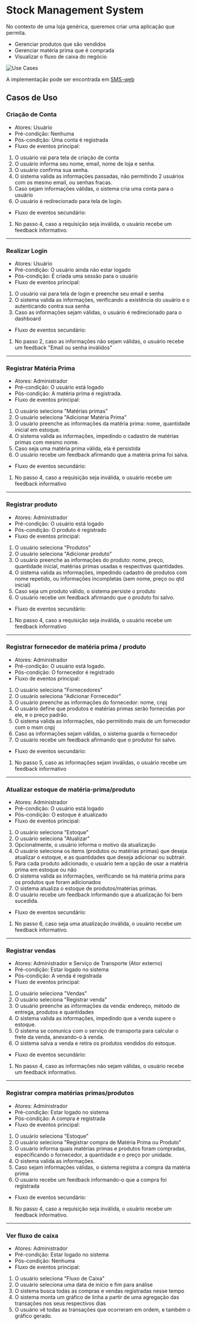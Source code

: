 # Stock Management System
No contexto de uma loja genérica, queremos criar uma aplicação que permita.
- Gerenciar produtos que são vendidos
- Gerenciar matéria prima que é comprada
- Visualizar o fluxo de caixa do negócio

![Use Cases](./use-cases.png)

A implementação pode ser encontrada em [SMS-web](./SMS-web/)

## Casos de Uso

### Criação de Conta
- Atores: Usuário
- Pré-condição: Nenhuma
- Pós-condição: Uma conta é registrada
- Fluxo de eventos principal:
1. O usuário vai para tela de criação de conta
2. O usuário informa seu nome, email, nome de loja e senha.
3. O usuário confirma sua senha.
4. O sistema valida as informações passadas, não permitindo 2 usuários com
os mesmo email, ou senhas fracas.
5. Caso sejam informações válidas, o sistema cria uma conta para o usuário
6. O usuário é redirecionado para tela de login.

- Fluxo de eventos secundário:
1. No passo 4, caso a requisição seja inválida, o usuário recebe um
feedback informativo.
---

### Realizar Login
- Atores: Usuário
- Pré-condição: O usuário ainda não estar logado
- Pós-condição: É criada uma sessão para o usuário
- Fluxo de eventos principal:
1. O usuário vai para tela de login e preenche seu email e senha
2. O sistema valida as informações, verificando a existência do
usuário e o autenticando contra sua senha
3. Caso as informações sejam válidas, o usuário é redirecionado
para o dashboard
- Fluxo de eventos secundário:
1. No passo 2, caso as informações não sejam válidas, o usuário
recebe um feedback "Email ou senha inválidos"
---

### Registrar Matéria Prima
- Atores: Administrador
- Pré-condição: O usuário está logado
- Pós-condição: A matéria prima é registrada.
- Fluxo de eventos principal:
1. O usuário seleciona "Matérias primas"
2. O usuário seleciona "Adicionar Matéria Prima"
3. O usuário preenche as informações da matéria prima: nome, 
quantidade inicial em estoque.
4. O sistema valida as informações, impedindo o cadastro de matérias
primas com mesmo nome.
5. Caso seja uma matéria prima válida, ela é persistida
6. O usuário recebe um feedback afirmando que a matéria prima foi salva.
- Fluxo de eventos secundário:
1. No passo 4, caso a requisição seja inválida, o usuário recebe um
feedback informativo
---

### Registrar produto
- Atores: Administrador
- Pré-condição: O usuário está logado
- Pós-condição: O produto é registrado
- Fluxo de eventos principal:
1. O usuário seleciona "Produtos"
2. O usuário seleciona "Adicionar produto"
3. O usuário preenche as informações do produto: nome,
preço, quantidade inicial, matérias primas usadas e respectivas quantidades.
4. O sistema valida as informações, impedindo cadastro de produtos
com nome repetido, ou informações incompletas (sem nome, preço ou qtd inicial)
5. Caso seja um produto válido, o sistema persiste o produto
6. O usuário recebe um feedback afirmando que o produto foi salvo.
- Fluxo de eventos secundário:
1. No passo 4, caso a requisição seja inválida, o usuário recebe um
feedback informativo
---

### Registrar fornecedor de matéria prima / produto
- Atores: Administrador
- Pré-condição: O usuário está logado.
- Pós-condição: O fornecedor é registrado
- Fluxo de eventos principal:
1. O usuário seleciona "Fornecedores"
2. O usuário seleciona "Adicionar Fornecedor"
3. O usuário preenche as informações do fornecedor: nome, cnpj
4. O usuário define que produtos e matérias primas serão fornecidas
por ele, e o preço padrão.
5. O sistema valida as informações, não permitindo mais de um
fornecedor com o msm cnpj
6. Caso as informações sejam válidas, o sistema guarda o fornecedor
7. O usuário recebe um feedback afirmando que o produtor foi salvo.
- Fluxo de eventos secundário:
1. No passo 5, caso as informações sejam inválidas, o usuário recebe um 
feedback informativo
---

### Atualizar estoque de matéria-prima/produto
- Atores: Administrador
- Pré-condição: O usuário está logado
- Pós-condição: O estoque é atualizado
- Fluxo de eventos principal:
1. O usuário seleciona "Estoque"
2. O usuário seleciona "Atualizar"
3. Opcionalmente, o usuário informa o motivo da atualização
4. O usuário seleciona os items (produtos ou matérias primas) que deseja
atualizar o estoque, e as quantidades que deseja adicionar ou subtrair.
5. Para cada produto adicionado, o usuário tem a opção de usar a matéria prima
em estoque ou não
6. O sistema valida as informações, verificando se há matéria prima 
para os produtos que foram adicionados
7. O sistema atualiza o estoque de produtos/matérias primas.
8. O usuário recebe um feedback informando que a atualização foi bem sucedida.

- Fluxo de eventos secundário:
1. No passo 6, caso seja uma atualização inválida, o usuário recebe um feedback
informativo.
---

### Registrar vendas
- Atores: Administrador e Serviço de Transporte (Ator externo)
- Pré-condição: Estar logado no sistema
- Pós-condição: A venda é registrada
- Fluxo de eventos principal:
1. O usuário seleciona "Vendas"
2. O usuário seleciona "Registrar venda"
3. O usuário preenche as informações da venda: endereço, método de entrega, 
produtos e quantidades
4. O sistema valida as informações, impedindo que a venda supere o estoque.
6. O sistema se comunica com o serviço de transporta para calcular o frete da
venda, anexando-o à venda.
6. O sistema salva a venda e retira os produtos vendidos do estoque.
- Fluxo de eventos secundário:
1. No passo 4, caso as informações não sejam válidas, o usuário recebe um
feedback informativo.
---

### Registrar compra matérias primas/produtos
- Atores: Administrador
- Pré-condição: Estar logado no sistema
- Pós-condição: A compra é registrada
- Fluxo de eventos principal:
1. O usuário seleciona "Estoque"
2. O usuário seleciona "Registrar compra de Matéria Prima ou Produto"
3. O usuário informa quais matérias primas e produtos foram compradas, especificando
o fornecedor, a quantidade e o preço por unidade.
4. O sistema valida as informações.
6. Caso sejam informações válidas, o sistema registra a compra da matéria prima
7. O usuário recebe um feedback informando-o que a compra foi registrada
- Fluxo de eventos secundário:
8. No passo 4, caso a requisição seja inválida, o usuário recebe um
feedback informativo.
---

### Ver fluxo de caixa
- Atores: Administrador
- Pré-condição: Estar logado no sistema
- Pós-condição: Nenhuma
- Fluxo de eventos principal:
1. O usuário seleciona "Fluxo de Caixa"
2. O usuário seleciona uma data de início e fim para análise
3. O sistema busca todas as compras e vendas registradas nesse tempo
4. O sistema monta um gráfico de linha a partir de uma agregação das 
transações nos seus respectivos dias
5. O usuário vê todas as transações que ocorreram em ordem, e também
o gráfico gerado.
